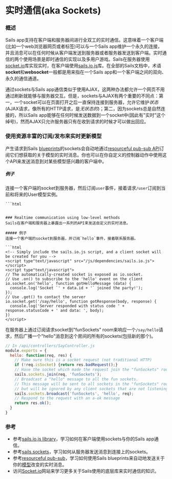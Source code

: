 # 实时通信(aka Sockets)

### 概述
Sails app支持在客户端和服务器间进行全双工的实时通信。这意味着一个客户端(比如一个web浏览器网页或者标签)可以与一个Sails app维护一个永久的连接，并且消息可以在任何时候从客户端发送到服务器或者服务器发送到客户端。实时通信的两个使用场景是即时通信的实现以及多用户游戏。Sails在服务器使用[socket.io](http://socket.io/)库实现实时，在客户端使用[sails.io.js](http://sailsjs.org/documentation/reference/web-sockets/socket-client/io-socket-on)库。在全部的Sails文档中，术语**socket**和**websocket**一般都是用来指在一个Sails app和一个客户端之间的双向、永久的通信通道。

通过sockets与Sails app通信类似于使用AJAX，这两种办法都允许一个网页不用通过刷新就能够与服务器交互。但是，sockets与AJAX有两个重要的不同点：第一，一个socket可以在页面打开之后一直保持连接到服务器，允许它维护*状态*(AJAX请求，像所有的HTTP请求，是*无状态的*)；第二，因为sockets总是自然连接的，所以Sails app能够在任何时候发送数据到一个socket中(因此有"实时"这个绰号)，然而AJAX只允许服务器只有在收到请求的时候才可以做出回应。

### 使用资源丰富的订阅/发布来实时更新模型
产生请求到Sails [blueprints](http://sailsjs.org/documentation/reference/blueprint-api)的sockets会自动地通过[resourceful pub-sub API](http://sailsjs.org/documentation/reference/web-sockets/resourceful-pub-sub)订阅它们想获取的关于模型的实时消息。你也可以在你自定义的控制器动作中使用这个API来发送消息到对某些模型感兴趣的客户端中。


##### 例子
连接一个客户端的socket到服务器，然后订阅`user`事件，接着请求`/user`订阅到当前和将来的User模型实例。

    ```html
<!-- Simply include the sails.io.js script, and a client socket will be created for you -->
<script type"text/javascript" src="/js/dependencies/sails.io.js"></script>
<script type"text/javascript">
// The automatically-created socket is exposed as io.socket.
// Use .on() to subscribe to the 'user' event on the client.
// This event is sent by the Sails "create", "update",
// "delete", "add" and "remove" blueprints to any socket that
// is subscribed to one or more User model instances.
io.socket.on('user', function gotHelloMessage (data) {
  console.log('User alert!', data);
});
// Using .get('/user') will retrieve a list of current User models,
// subscribe this socket to those models, AND subscribe this socket
// to notifications about new User models when they are created.
io.socket.get('/user', function gotResponse(body, response) {
  console.log('Current users: ', body);
})
</script>
```

### Realtime communication using low-level methods
Sails在客户端和服务器上暴露出一系列的API来发送自定义的实时消息。

##### 例子
连接一个客户端的socket到服务器，并订阅`hello`事件，接着联系服务器。

```html
<!-- Simply include the sails.io.js script, and a client socket will be created for you -->
<script type"text/javascript" src="/js/dependencies/sails.io.js"></script>
<script type"text/javascript">
// The automatically-created socket is exposed as io.socket.
// Use .on() to subscribe to the 'hello' event on the client
io.socket.on('hello', function gotHelloMessage (data) {
  console.log('Socket `' + data.id + '` joined the party!');
});
// Use .get() to contact the server
io.socket.get('/say/hello', function gotResponse(body, response) {
  console.log('Server responded with status code ' + response.statusCode + ' and data: ', body);
})
</script>
```

在服务器上通过订阅请求socket到"funSockets" room来响应一个`/say/hello`请求，然后广播一个"hello"消息到这个房间的所有的sockets(包括新的那个)。

```javascript
// In /api/controllers/SayController.js
module.exports = {
  hello: function(req, res) {
    // Make sure this is a socket request (not traditional HTTP)
    if (!req.isSocket) {return res.badRequest();}
    // Have the socket which made the request join the "funSockets" room
    sails.sockets.join(req, 'funSockets');
    // Broadcast a "hello" message to all the fun sockets.
    // This message will be sent to all sockets in the "funSockets" room,
    // but will be ignored by any client sockets that are not listening-- i.e. that didn't call `io.socket.on('hello', ...)`
    sails.sockets.broadcast('funSockets', 'hello', req);
    // Respond to the request with an a-ok message
    return res.ok();
  }
}
```

### 参考
+ 参考[sails.io.js library](http://sailsjs.org/documentation/reference/web-sockets/socket-client/io-socket-on)，学习如何在客户端使用sockets与你的Sails app通信。
+ 参考[sails.sockets](http://sailsjs.org/documentation/reference/web-sockets/sails-sockets)，学习如何从服务器发送消息到连接上的sockets。
+ 参考[resourceful pub-sub](http://sailsjs.org/documentation/reference/web-sockets/resourceful-pub-sub)，学习如何使用Sails blueprints来自动地发送关于你的[模型](http://sailsjs.org/documentation/concepts/models-and-orm/models)改变的实时消息。
+ 访问[Socket.io](http://socket.io/)网站来学习更多关于Sails使用的底层库来实时通信的知识。

<docmeta name="displayName" value="Realtime">
